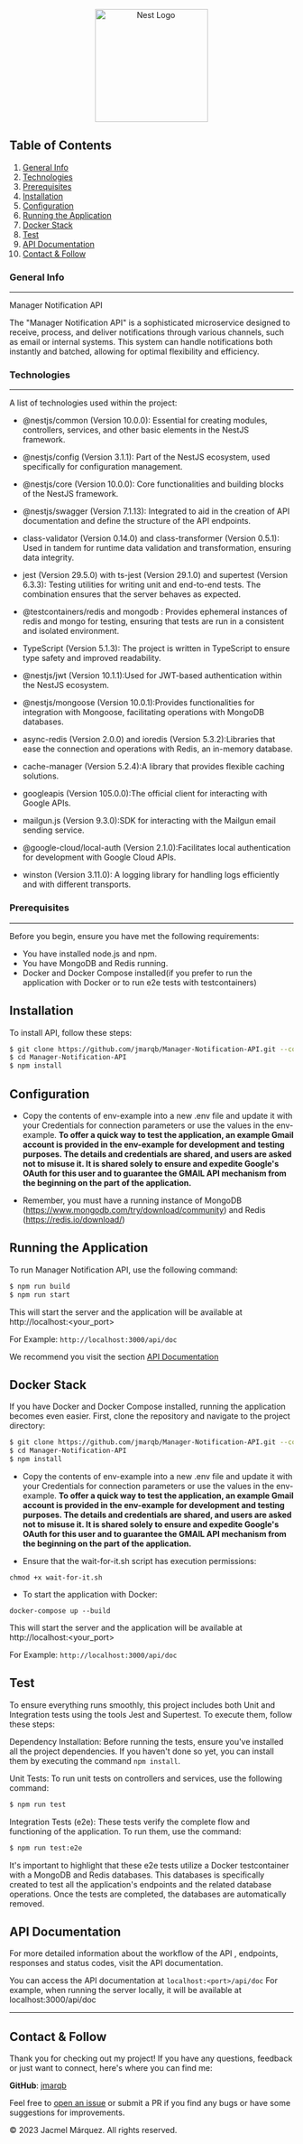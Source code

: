 <p align="center">
  <a href="http://nestjs.com/" target="blank"><img src="https://nestjs.com/img/logo-small.svg" width="200" alt="Nest Logo" /></a>
</p>

## Table of Contents
1. [General Info](#general-info)
2. [Technologies](#technologies)
3. [Prerequisites](#prerequisites)
4. [Installation](#installation)
5. [Configuration](#configuration)
6. [Running the Application](#running-the-application)
7. [Docker Stack](#docker-stack)
8. [Test](#test)
9. [API Documentation](#api-documentation)
10. [Contact & Follow](#contact-&-follow)

### General Info
***
Manager Notification API

The "Manager Notification API" is a sophisticated microservice designed to receive, process, and deliver notifications through various channels, such as email or internal systems. This system can handle notifications both instantly and batched, allowing for optimal flexibility and efficiency.


### Technologies
***
A list of technologies used within the project:

* @nestjs/common (Version 10.0.0): Essential for creating modules, controllers, services, and other basic elements in the NestJS framework.

* @nestjs/config (Version 3.1.1): Part of the NestJS ecosystem, used specifically for configuration management.

* @nestjs/core (Version 10.0.0): Core functionalities and building blocks of the NestJS framework.

* @nestjs/swagger (Version 7.1.13): Integrated to aid in the creation of API documentation and define the structure of the API endpoints.

* class-validator (Version 0.14.0) and class-transformer (Version 0.5.1): Used in tandem for runtime data validation and transformation, ensuring data integrity.

* jest (Version 29.5.0) with ts-jest (Version 29.1.0) and supertest (Version 6.3.3): Testing utilities for writing unit and end-to-end tests. The combination ensures that the server behaves as expected.

* @testcontainers/redis and mongodb : Provides ephemeral instances of redis and mongo for testing, ensuring that tests are run in a consistent and isolated environment.

* TypeScript (Version 5.1.3): The project is written in TypeScript to ensure type safety and improved readability.

* @nestjs/jwt (Version 10.1.1):Used for JWT-based authentication within the NestJS ecosystem.

* @nestjs/mongoose (Version 10.0.1):Provides functionalities for integration with Mongoose, facilitating operations with MongoDB databases.

* async-redis (Version 2.0.0) and ioredis (Version 5.3.2):Libraries that ease the connection and operations with Redis, an in-memory database.

* cache-manager (Version 5.2.4):A library that provides flexible caching solutions.

* googleapis (Version 105.0.0):The official client for interacting with Google APIs.

* mailgun.js (Version 9.3.0):SDK for interacting with the Mailgun email sending service.

* @google-cloud/local-auth (Version 2.1.0):Facilitates local authentication for development with Google Cloud APIs.

* winston (Version 3.11.0): A logging library for handling logs efficiently and with different transports.

### Prerequisites
***
Before you begin, ensure you have met the following requirements:
* You have installed node.js and npm.
* You have MongoDB and Redis running.
* Docker and Docker Compose installed(if you prefer to run the application with Docker or to run e2e tests with testcontainers)

## Installation

To install API, follow these steps:

```bash
$ git clone https://github.com/jmarqb/Manager-Notification-API.git --config core.autocrlf=input
$ cd Manager-Notification-API
$ npm install
```

## Configuration

 * Copy the contents of env-example into a new .env file and update it with your Credentials for connection parameters or use the values in the env-example. **To offer a quick way to test the application, an example Gmail account is provided in the env-example for development and testing purposes. The details and credentials are shared, and users are asked not to misuse it. It is shared solely to ensure and expedite Google's OAuth for this user and to guarantee the GMAIL API mechanism from the beginning on the part of the application.**

* Remember, you must have a running instance of MongoDB (https://www.mongodb.com/try/download/community) and Redis (https://redis.io/download/) 

## Running the Application

To run Manager Notification API, use the following command:

```bash
$ npm run build
$ npm run start
```

This will start the server and the application will be available at http://localhost:<your_port>

For Example: `http://localhost:3000/api/doc`

We recommend you visit the section [API Documentation](#api-documentation)


## Docker Stack

If you have Docker and Docker Compose installed, running the application becomes even easier. First, clone the repository and navigate to the project directory:

```bash
$ git clone https://github.com/jmarqb/Manager-Notification-API.git --config core.autocrlf=input
$ cd Manager-Notification-API
$ npm install
```

* Copy the contents of env-example into a new .env file and update it with your Credentials for connection parameters or use the values in the env-example. **To offer a quick way to test the application, an example Gmail account is provided in the env-example for development and testing purposes. The details and credentials are shared, and users are asked not to misuse it. It is shared solely to ensure and expedite Google's OAuth for this user and to guarantee the GMAIL API mechanism from the beginning on the part of the application.**


* Ensure that the wait-for-it.sh script has execution permissions:

```
chmod +x wait-for-it.sh
```

* To start the application with Docker:

```
docker-compose up --build
```

This will start the server and the application will be available at http://localhost:<your_port>

For Example: `http://localhost:3000/api/doc`

## Test

To ensure everything runs smoothly, this project includes both Unit and Integration tests using the tools Jest and Supertest. To execute them, follow these steps:

Dependency Installation: Before running the tests, ensure you've installed all the project dependencies. If you haven't done so yet, you can install them by executing the command `npm install`.

Unit Tests: To run unit tests on controllers and services, use the following command:

```bash
$ npm run test
```

Integration Tests (e2e): These tests verify the complete flow and functioning of the application. To run them, use the command:

```bash
$ npm run test:e2e
```

It's important to highlight that these e2e tests utilize a Docker testcontainer with a MongoDB and Redis databases. This databases is specifically created to test all the application's endpoints and the related database operations. Once the tests are completed, the databases are automatically removed.

## API Documentation

For more detailed information about the workflow of the API , endpoints, responses and status codes, visit the API documentation.

You can access the API documentation at `localhost:<port>/api/doc` 
For example, when running the server locally, it will be available at localhost:3000/api/doc

---
## Contact & Follow

Thank you for checking out my project! If you have any questions, feedback or just want to connect, here's where you can find me:

**GitHub**: [jmarqb](https://github.com/jmarqb)

Feel free to [open an issue](https://github.com/jmarqb/Manager-Notification-API/issues) or submit a PR if you find any bugs or have some suggestions for improvements.

© 2023 Jacmel Márquez. All rights reserved.






